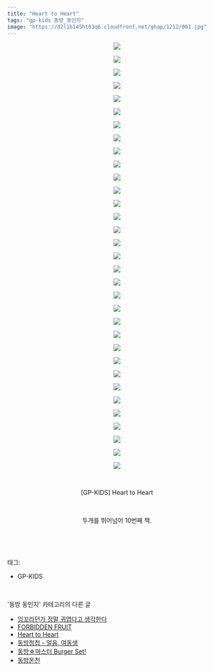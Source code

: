 ```yaml
---
title: "Heart to Heart"
tags: "gp-kids 동방_동인지"
image: "https://d2l1b145ht03q6.cloudfront.net/ghap/1212/001.jpg"
---
```

<div class="article">
<p style="text-align: center; clear: none; float: none;"><img src="{{ site.imgserver1 }}/ghap/1212/001.jpg"/></p>
<p style="text-align: center; clear: none; float: none;"><img src="{{ site.imgserver1 }}/ghap/1212/002.jpg"/></p>
<p style="text-align: center; clear: none; float: none;"><img src="{{ site.imgserver1 }}/ghap/1212/003.jpg"/></p>
<p style="text-align: center; clear: none; float: none;"><img src="{{ site.imgserver1 }}/ghap/1212/004.jpg"/></p>
<p style="text-align: center; clear: none; float: none;"><img src="{{ site.imgserver1 }}/ghap/1212/005.jpg"/></p>
<p style="text-align: center; clear: none; float: none;"><img src="{{ site.imgserver1 }}/ghap/1212/006.jpg"/></p>
<p style="text-align: center; clear: none; float: none;"><img src="{{ site.imgserver1 }}/ghap/1212/007.jpg"/></p>
<p style="text-align: center; clear: none; float: none;"><img src="{{ site.imgserver1 }}/ghap/1212/008.jpg"/></p>
<p style="text-align: center; clear: none; float: none;"><img src="{{ site.imgserver1 }}/ghap/1212/009.jpg"/></p>
<p style="text-align: center; clear: none; float: none;"><img src="{{ site.imgserver1 }}/ghap/1212/010.jpg"/></p>
<p style="text-align: center; clear: none; float: none;"><img src="{{ site.imgserver1 }}/ghap/1212/011.jpg"/></p>
<p style="text-align: center; clear: none; float: none;"><img src="{{ site.imgserver1 }}/ghap/1212/012.jpg"/></p>
<p style="text-align: center; clear: none; float: none;"><img src="{{ site.imgserver1 }}/ghap/1212/013.jpg"/></p>
<p style="text-align: center; clear: none; float: none;"><img src="{{ site.imgserver1 }}/ghap/1212/014.jpg"/></p>
<p style="text-align: center; clear: none; float: none;"><img src="{{ site.imgserver1 }}/ghap/1212/015.jpg"/></p>
<p style="text-align: center; clear: none; float: none;"><img src="{{ site.imgserver1 }}/ghap/1212/016.jpg"/></p>
<p style="text-align: center; clear: none; float: none;"><img src="{{ site.imgserver1 }}/ghap/1212/017.jpg"/></p>
<p style="text-align: center; clear: none; float: none;"><img src="{{ site.imgserver1 }}/ghap/1212/018.jpg"/></p>
<p style="text-align: center; clear: none; float: none;"><img src="{{ site.imgserver1 }}/ghap/1212/019.jpg"/></p>
<p style="text-align: center; clear: none; float: none;"><img src="{{ site.imgserver1 }}/ghap/1212/020.jpg"/></p>
<p style="text-align: center; clear: none; float: none;"><img src="{{ site.imgserver1 }}/ghap/1212/021.jpg"/></p>
<p style="text-align: center; clear: none; float: none;"><img src="{{ site.imgserver1 }}/ghap/1212/022.jpg"/></p>
<p style="text-align: center; clear: none; float: none;"><img src="{{ site.imgserver1 }}/ghap/1212/023.jpg"/></p>
<p style="text-align: center; clear: none; float: none;"><img src="{{ site.imgserver1 }}/ghap/1212/024.jpg"/></p>
<p style="text-align: center; clear: none; float: none;"><img src="{{ site.imgserver1 }}/ghap/1212/025.jpg"/></p>
<p style="text-align: center; clear: none; float: none;"><img src="{{ site.imgserver1 }}/ghap/1212/026.jpg"/></p>
<p style="text-align: center; clear: none; float: none;"><img src="{{ site.imgserver1 }}/ghap/1212/027.jpg"/></p>
<p style="text-align: center; clear: none; float: none;"><img src="{{ site.imgserver1 }}/ghap/1212/028.jpg"/></p>
<p style="text-align: center; clear: none; float: none;"><img src="{{ site.imgserver1 }}/ghap/1212/029.jpg"/></p>
<p style="text-align: center; clear: none; float: none;"><img src="{{ site.imgserver1 }}/ghap/1212/030.jpg"/></p>
<p style="text-align: center; clear: none; float: none;"><img src="{{ site.imgserver1 }}/ghap/1212/031.jpg"/></p>
<p style="text-align: center; clear: none; float: none;"><img src="{{ site.imgserver1 }}/ghap/1212/032.jpg"/></p>
<p style="text-align: center; clear: none; float: none;"><img src="{{ site.imgserver1 }}/ghap/1212/033.jpg"/></p>
<p style="text-align: center; clear: none; float: none;"><br/></p>
<p style="text-align: center; clear: none; float: none;">[GP-KIDS] Heart to Heart</p>
<p style="text-align: center; clear: none; float: none;"><br/></p>
<p style="text-align: center; clear: none; float: none;">두개를 뛰어넘어 10번째 책.</p>
<p><br/></p>
</div><br/>
<div class="tagTrail">
<p>태그: </p>
<ul>
<li>GP-KIDS</li>
</ul>
</div><br/>
<div class="another">
<p>'동방 동인지' 카테고리의 다른 글</p>
<ul>
<li><a href="/ghap_1214">잉꼬라던가 정말 귀엽다고 생각한다</a></li>
<li><a href="/ghap_1213">FORBIDDEN FRUIT</a></li>
<li><a href="/ghap_1212">Heart to Heart</a></li>
<li><a href="/ghap_1211">동방청첩 - 얼음, 여동생</a></li>
<li><a href="/ghap_1210">동방☆마스터 Burger Set!</a></li>
<li><a href="/ghap_1209">동방온천</a></li>
</ul>
</div><br/>
<div class="cb_module cb_fluid">
<div class="cb_wrt cb_profile">
</div><!-- commentList close -->
</div><br/>
